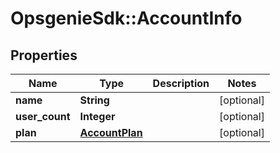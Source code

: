 # OpsgenieSdk::AccountInfo

## Properties
Name | Type | Description | Notes
------------ | ------------- | ------------- | -------------
**name** | **String** |  | [optional] 
**user_count** | **Integer** |  | [optional] 
**plan** | [**AccountPlan**](AccountPlan.md) |  | [optional] 


